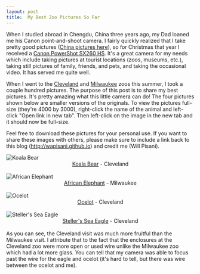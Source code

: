 ```yaml
---
layout: post
title:  My Best Zoo Pictures So Far
---
```


When I studied abroad in Chengdu, China three years ago, my Dad loaned me his Canon point-and-shoot camera. I fairly quickly realized that I take pretty good pictures ([China pictures here](http://pisanifamily.info/will/screenshots/minishowcase/)), so for Christmas that year I received a [Canon PowerShot SX260 HS](https://www.amazon.com/Canon-PowerShot-Digital-Stabilized-Wide-Angle/dp/B0075SUK14). It's a great camera for my needs which include taking pictures at tourist locations (zoos, museums, etc.), taking still pictures of family, friends, and pets, and taking the occasional video. It has served me quite well.

When I went to the [Cleveland](http://www.clevelandmetroparks.com/Zoo/Zoo.aspx) and [Milwaukee](http://www.milwaukeezoo.org/) zoos this summer, I took a couple hundred pictures. The purpose of this post is to share my best pictures. It's pretty amazing what this little camera can do! The four pictures shown below are smaller versions of the originals. To view the pictures full-size (they're 4000 by 3000), right-click the name of the animal and left-click "Open link in new tab". Then left-click on the image in the new tab and it should now be full-size.

Feel free to download these pictures for your personal use. If you want to share these images with others, please make sure to include a link back to this blog (http://wapisani.github.io) and credit me (Will Pisani). 
<div class="w3-card-4">
   <img src="http://pisanifamily.info/will/Pictures/Cleveland_Zoo/Best_Koala_Resized.JPG" class="w3-round" alt="Koala Bear">
   <div class="w3-container" style="text-align:center;">
      <a href="http://pisanifamily.info/will/Pictures/Cleveland_Zoo/Best_Koala.JPG">Koala Bear</a> - Cleveland 
   </div>
</div>
<br />
<div class="w3-card-4">
   <img src="http://pisanifamily.info/will/Pictures/Cleveland_Zoo/Best_Elephant_Resized.JPG" class="w3-round" alt="African Elephant">
   <div class="w3-container" style="text-align:center;">
      <a href="http://pisanifamily.info/will/Pictures/Cleveland_Zoo/Best_Elephant.JPG">African Elephant</a> - Milwaukee
   </div>

</div>
<br />
<div class="w3-card-4">
   <img src="http://pisanifamily.info/will/Pictures/Cleveland_Zoo/Best_Ocelot_Resized.JPG" class="w3-round" alt="Ocelot">
   <div class="w3-container" style="text-align:center;">
      <a href="http://pisanifamily.info/will/Pictures/Cleveland_Zoo/Best_Cat.JPG">Ocelot</a> - Cleveland
   </div>

</div>
<br /> 
<div class="w3-card-4">
   <img src="http://pisanifamily.info/will/Pictures/Cleveland_Zoo/Best_Stellers_Eagle_Resized.JPG" class="w3-round" alt="Steller's Sea Eagle">
   <div class="w3-container" style="text-align:center;">
      <a href="http://pisanifamily.info/will/Pictures/Cleveland_Zoo/Best_Stellers_Eagle.JPG">Steller's Sea Eagle</a> - Cleveland
   </div>

</div>
<br /> 
As you can see, the Cleveland visit was much more fruitful than the Milwaukee visit. I attribute that to the fact that the enclosures at the Cleveland zoo were more open or used wire unlike the Milwaukee zoo which had a lot more glass. You can tell that my camera was able to focus past the wire for the eagle and ocelot (it's hard to tell, but there was wire between the ocelot and me).
